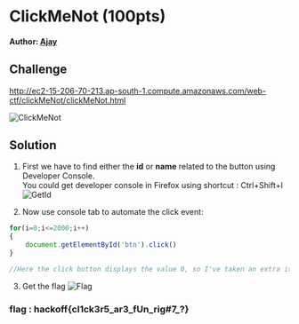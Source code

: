 # ClickMeNot (100pts)
#### Author: [Ajay](https://github.com/ajaysram)
## Challenge
http://ec2-15-206-70-213.ap-south-1.compute.amazonaws.com/web-ctf/clickMeNot/clickMeNot.html

![ClickMeNot](https://github.com/TheSkullCrushr/HackOff-CTF/raw/master/ClickMeNot/img/clickMeNot.png)
## Solution
  1. First we have to find either the **id** or **name** related to the button using Developer Console.  
  You could get developer console in Firefox using shortcut : Ctrl+Shift+I
![GetId](https://github.com/TheSkullCrushr/HackOff-CTF/raw/master/ClickMeNot/img/getID.png)

  2. Now use console tab to automate the click event:
```javascript
for(i=0;i<=2000;i++)
{
    document.getElementById('btn').click()
}

//Here the click button displays the value 0, so I've taken an extra iteration to click 2000 times
```
  3. Get the flag
![Flag](https://github.com/TheSkullCrushr/HackOff-CTF/raw/master/ClickMeNot/img/flag.png)


### flag : hackoff{cl1ck3r5_ar3_fUn_rig#7_?}
